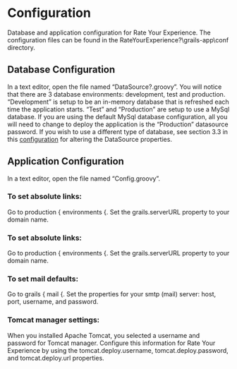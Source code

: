 # Configuration #


Database and application configuration for Rate Your Experience. The configuration files can be found in the RateYourExperience?\grails-app\conf directory.

## Database Configuration ##

In a text editor, open the file named “DataSource?.groovy”. You will notice that there are 3 database environments: development, test and production. “Development” is setup to be an in-memory database that is refreshed each time the application starts. “Test” and “Production” are setup to use a MySql database. If you are using the default MySql database configuration, all you will need to change to deploy the application is the “Production” datasource password. If you wish to use a different type of database, see section 3.3 in this [configuration](http://www.grails.org/doc/1.0.x/guide/3.Configuration.html) for altering the DataSource properties.

## Application Configuration ##

In a text editor, open the file named “Config.groovy”.

### To set absolute links: ###

Go to production { environments {. Set the grails.serverURL property to your domain name.

### To set absolute links: ###
Go to production { environments {. Set the grails.serverURL property to your domain name.

### To set mail defaults: ###

Go to grails { mail {. Set the properties for your smtp (mail) server: host, port, username, and password.

### Tomcat manager settings: ###

When you installed Apache Tomcat, you selected a username and password for Tomcat manager. Configure this information for Rate Your Experience by using the tomcat.deploy.username, tomcat.deploy.password, and tomcat.deploy.url properties.